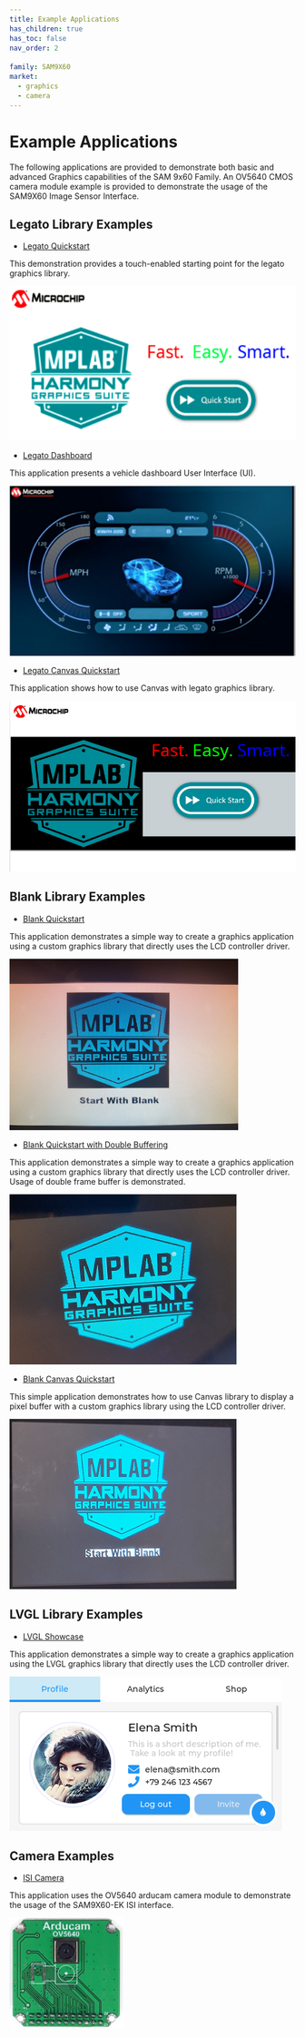 ```yaml
---
title: Example Applications
has_children: true
has_toc: false
nav_order: 2

family: SAM9X60
market:
  - graphics
  - camera
---
```


# Example Applications

The following applications are provided to demonstrate both basic and advanced Graphics capabilities of the SAM 9x60 Family. 
An OV5640 CMOS camera module example is provided to demonstrate the usage of the SAM9X60 Image Sensor Interface.

## Legato Library Examples 

* [Legato Quickstart](./legato_quickstart/readme.md)

This demonstration provides a touch-enabled starting point for the legato graphics library.

![](./../images/legato_quickstart.png)


* [Legato Dashboard](./legato_dashboard/readme.md)

This application presents a vehicle dashboard User Interface (UI). 

![](./../images/legato_dashboard.png)


* [Legato Canvas Quickstart](./legato_canvas_quickstart/readme.md)

This application shows how to use Canvas with legato graphics library. 

![](./../images/legato_canvas_quickstart.png)


## Blank Library Examples

* [Blank Quickstart](./blank_quickstart/readme.md)

This application demonstrates a simple way to create a graphics application using a custom graphics library that directly uses the LCD controller driver.

![](./../images/blank_quickstart.png)


* [Blank Quickstart with Double Buffering](./blank_quickstart_db/readme.md)

This application demonstrates a simple way to create a graphics application using a custom graphics library that directly uses the LCD controller driver. Usage of double frame buffer is demonstrated.

![](./../images/blank_quickstart_db.png)


* [Blank Canvas Quickstart](./blank_canvas_quickstart/readme.md)

This simple application demonstrates how to use Canvas library to display a pixel buffer with a custom graphics library using the LCD controller driver.

![](./../images/blank_canvas_qs.png)

## LVGL Library Examples

* [LVGL Showcase](./lvgl_showcase/readme.md)

This application demonstrates a simple way to create a graphics application using the LVGL graphics library that directly uses the LCD controller driver.

![](./../images/lvgl_showcase.png)


## Camera Examples 
* [ISI Camera](./isi_camera/readme.md)

This application uses the OV5640 arducam camera module to demonstrate the usage of the SAM9X60-EK ISI interface.

![](./../images/ov5640_arducam.png)

